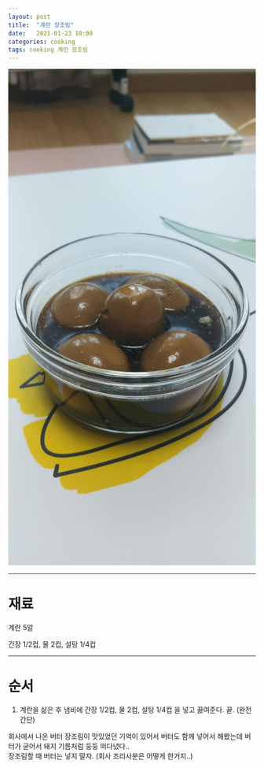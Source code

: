 ```yaml
---
layout: post
title:  "계란 장조림"
date:   2021-01-23 10:00
categories: cooking
tags: cooking 계란 장조림
---
```



![장조림](/assets/img/cooking/2021/egg.jpg)

---

# 재료

계란 5알<br />

간장 1/2컵, 물 2컵, 설탕 1/4컵

---

# 순서

1. 계란을 삶은 후 냄비에 간장 1/2컵, 물 2컵, 설탕 1/4컵 을 넣고 끓여준다. 끝. (완전 간단)<br />

회사에서 나온 버터 장조림이 맛있었던 기억이 있어서 버터도 함께 넣어서 해봤는데 버터가 굳어서 돼지 기름처럼 둥둥 떠다녔다..<br />
장조림할 때 버터는 넣지 말자. (회사 조리사분은 어떻게 한거지..)
